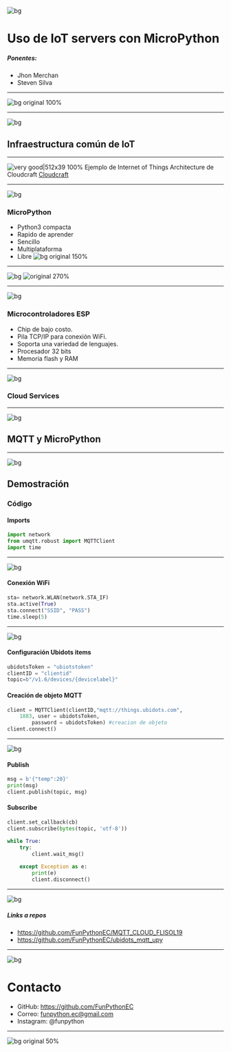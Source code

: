 <!--
$theme: gaia
template: invert
-->

![bg](recursos/iot.png)
# Uso de IoT servers con MicroPython
##### Ponentes:
* Jhon Merchan 
* Steven Silva


---

![bg original 100%](recursos/fpylogo.png)

---

![bg](recursos/bckimage.png)
## Infraestructura común de IoT

---

![very good|512x39 100%](recursos/iotdiagram.png)
Ejemplo de Internet of Things Architecture de Cloudcraft
[Cloudcraft](https://cloudcraft.co/app)

---

![bg](recursos/bckimage.png)

### MicroPython

* Python3 compacta
* Rapido de aprender
* Sencillo
* Multiplataforma
* Libre
![bg original 150%](recursos/tenor.gif)

---

![bg](recursos/bckimage.png)
![ original 270%](recursos/firmware-esp.jpg)

---

![bg](recursos/bckimage.png)

### Microcontroladores ESP

* Chip de bajo costo.
* Pila TCP/IP para conexión WiFi.
* Soporta una variedad de lenguajes.
* Procesador 32 bits
* Memoria flash y RAM

---

![bg](recursos/bckimage.png)
### Cloud Services

---

![bg](recursos/bckimage.png)
## MQTT y MicroPython

---

![bg](recursos/bckimage.png)
## Demostración

### Código

#### Imports

~~~~ python
import network
from umqtt.robust import MQTTClient
import time
~~~~

---
![bg](recursos/bckimage.png)
#### Conexión WiFi

~~~~ python
sta= network.WLAN(network.STA_IF)
sta.active(True)
sta.connect("SSID", "PASS")
time.sleep(5)
~~~~

---
![bg](recursos/bckimage.png)
#### Configuración Ubidots items
~~~~ python
ubidotsToken = "ubiotstoken"
clientID = "clientid"
topic=b"/v1.6/devices/{devicelabel}"
~~~~

#### Creación de objeto MQTT

~~~~ python
client = MQTTClient(clientID,"mqtt://things.ubidots.com", 
	1883, user = ubidotsToken, 
        password = ubidotsToken) #creacion de objeto
client.connect()
~~~~

---
![bg](recursos/bckimage.png)
#### Publish
~~~~ python
msg = b'{"temp":20}'
print(msg)
client.publish(topic, msg)
~~~~

#### Subscribe
~~~~ python
client.set_callback(cb)                    
client.subscribe(bytes(topic, 'utf-8'))

while True:
    try:
        client.wait_msg()
        
    except Exception as e:
        print(e)
        client.disconnect()
~~~~

---
![bg](recursos/bckimage.png)
##### Links a repos

* https://github.com/FunPythonEC/MQTT_CLOUD_FLISOL19
* https://github.com/FunPythonEC/ubidots_mqtt_upy

---

![bg](recursos/bckimage.png)

# Contacto

* GitHub: https://github.com/FunPythonEC
* Correo: funpython.ec@gmail.com
* Instagram: @funpython

---

<!-- $theme: default -->
![bg original 50%](recursos/fpyig.jpeg)





